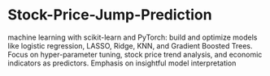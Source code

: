 # Stock-Price-Jump-Prediction
machine learning with scikit-learn and PyTorch: build and optimize models like logistic regression, LASSO, Ridge, KNN, and Gradient Boosted Trees. Focus on hyper-parameter tuning, stock price trend analysis, and economic indicators as predictors. Emphasis on insightful model interpretation
